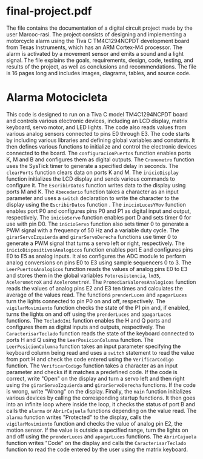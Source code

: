 # final-project.pdf

The file contains the documentation of a digital circuit project made by the user Marcoc-rasi. The project consists of designing and implementing a motorcycle alarm using the Tiva C TM4C1294NCPDT development board from Texas Instruments, which has an ARM Cortex-M4 processor. The alarm is activated by a movement sensor and emits a sound and a light signal. The file explains the goals, requirements, design, code, testing, and results of the project, as well as conclusions and recommendations. The file is 16 pages long and includes images, diagrams, tables, and source code.

# Alarma Motocicleta

This code is designed to run on a Tiva C model TM4C1294NCPDT board and controls various electronic devices, including an LCD display, matrix keyboard, servo motor, and LED lights. The code also reads values from various analog sensors connected to pins E0 through E3.
The code starts by including various libraries and defining global variables and constants. It then defines various functions to initialize and control the electronic devices connected to the board.
The `configuracionPuertos` function enables ports K, M and B and configures them as digital outputs. The `Cronometro` function uses the SysTick timer to generate a specified delay in seconds. The `clearPorts` function clears data on ports K and M.
The `inicioDisplay` function initializes the LCD display and sends various commands to configure it. The `EscribirDatos` function writes data to the display using ports M and K. The `Abecedario` function takes a character as an input parameter and uses a `switch` declaration to write the character to the display using the `EscribirDatos` function .
The `inicioLucesYMov` function enables port P0 and configures pins P0 and P1 as digital input and output, respectively. The `inicioServo` function enables port D and sets timer 0 for use with pin D0. The `inicioServo` function also sets timer 0 to generate a PWM signal with a frequency of 50 Hz and a variable duty cycle. The `girarServoIzquierda` and `girarServoDerecha` functions use timer 0 to generate a PWM signal that turns a servo left or right, respectively.
The `inicioDispositivosAnalogicos` function enables port E and configures pins E0 to E5 as analog inputs. It also configures the ADC module to perform analog conversions on pins E0 to E3 using sample sequencers 0 to 3. The `LeerPuertosAnalogicos` function reads the values of analog pins E0 to E3 and stores them in the global variables `Fotoresistencia`, `lm35`, `AcelerometroX` and `AcelerometroY`. The `PromediarValoresAnalogicos` function reads the values of analog pins E2 and E3 ten times and calculates the average of the values read.
The functions `prenderLuces` and `apagarLuces` turn the lights connected to pin P0 on and off, respectively. The `vigilarMovimiento` function checks the state of the P1 pin and, if enabled, turns the lights on and off using the `prenderLuces` and `apagarLuces` functions.
The ``TecladoIni`` function enables the H and Q ports and configures them as digital inputs and outputs, respectively. The `CaracterisarTeclado` function reads the state of the keyboard connected to ports H and Q using the `LeerPosicionColumna` function. The `LeerPosicionColumna` function takes an input parameter specifying the keyboard column being read and uses a `switch` statement to read the value from port H and check the code entered using the `VerificarCodigo` function. The `VerificarCodigo` function takes a character as an input parameter and checks if it matches a predefined code. If the code is correct, write "Open" on the display and turn a servo left and then right using the `girarServoIzquierda` and `girarServoDerecha` functions. If the code is wrong, write "Wrong" on the display.
Finally, the `main` function initializes various devices by calling the corresponding startup functions. It then goes into an infinite loop where inside the loop, it checks the status of port B and calls the `alarma` or `AbrirCajuela` functions depending on the value read. The `alarma` function writes "Protected" to the display, calls the `vigilarMovimiento` function and checks the value of analog pin E2, the motion sensor. If the value is outside a specified range, turn the lights on and off using the `prenderLuces` and `apagarLuces` functions. The `AbrirCajuela` function writes "Code" on the display and calls the `CaracterisarTeclado` function to read the code entered by the user using the matrix keyboard.

